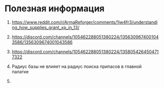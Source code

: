 # Полезная информация
1. https://www.reddit.com/r/ArmaReforger/comments/1jw4fr3/understanding_how_supplies_grant_xp_in_13/
2. https://discord.com/channels/105462288051380224/1356309674001043586/1356309674001043586
3. https://discord.com/channels/105462288051380224/1358054264504717322



1. Радиус базы не влияет на радиус поиска припасов в главной палатке
2. 
